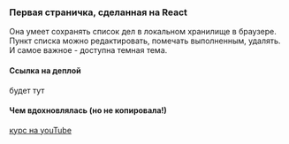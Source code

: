 ### Первая страничка, сделанная на React
Она умеет сохранять список дел в локальном хранилище в браузере. Пункт списка можно редактировать, помечать выполненным, удалять. И самое важное - доступна темная тема.

#### Ссылка на деплой
будет тут

#### Чем вдохновлялась (но не копировала!)
[курс на youTube](https://www.youtube.com/watch?v=xJZa2_aldDs)

